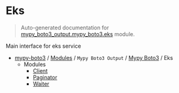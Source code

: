 # Eks

> Auto-generated documentation for [mypy_boto3_output.mypy_boto3.eks](https://github.com/vemel/mypy_boto3/blob/master/mypy_boto3_output/mypy_boto3/eks/__init__.py) module.

Main interface for eks service

- [mypy-boto3](../../../README.md#mypy_boto3) / [Modules](../../../MODULES.md#mypy-boto3-modules) / `Mypy Boto3 Output` / [Mypy Boto3](../index.md#mypy-boto3) / Eks
    - Modules
        - [Client](client.md#client)
        - [Paginator](paginator.md#paginator)
        - [Waiter](waiter.md#waiter)
